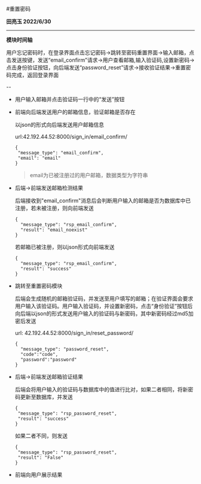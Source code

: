 #重置密码

**田亮玉 2022/6/30** 

---

**模块时间轴**

用户忘记密码时，在登录界面点击忘记密码->跳转至密码重置界面->输入邮箱，点击发送按键，发送“email_confirm”请求->用户查看邮箱,输入验证码,设置新密码->点击身份验证按钮，向后端发送“password_reset”请求->接收验证结果->重置密码完成，返回登录界面

--

* 用户输入邮箱并点击验证码一行中的“发送”按钮

* 前端向后端发送用户的邮箱信息，验证邮箱是否存在

  以json的形式向后端发送用户邮箱信息

  url:42.192.44.52:8000/sign_in/email_confirm/

  ```
  {
   "message_type": "email_confirm",
   "email": "email"
  }
  ```

  >email为已被注册过的用户邮箱，数据类型为字符串

* 后端->前端发送邮箱检测结果
  
  后端接收到"email_confirm"消息后会判断用户输入的邮箱是否为数据库中已注册，若未被注册，则向前端发送
  ```
  {
    "message_type": "rsp_email_confirm",
    "result": "email_noexist"
  }
  ```

  若邮箱已被注册，则以json形式向前端发送
  ```
  {
    "message_type": "rsp_email_confirm",
    "result": "success"
  }
  ```

* 跳转至重置密码模块
  
  后端会生成随机的邮箱验证码，并发送至用户填写的邮箱；在验证界面会要求用户输入该验证码。用户输入验证码，并设置新密码，点击“身份验证”按钮后向后端以json的形式发送用户输入的验证码与新密码，其中新密码经过md5加密后发送

  url: 42.192.44.52:8000/sign_in/reset_password/

  ```
  {
    "message_type": "password_reset",
    "code":"code",
    "password":"password"
  }
  ```

* 后端->前端发送邮箱验证结果

  后端会将用户输入的验证码与数据库中的值进行比对，如果二者相同，将新密码更新至数据库，并发送

   ```
   {
    "message_type": "rsp_password_reset",
    "result": "success"
   }
   ```

   如果二者不同，则发送


   ```
   {
    "message_type": "rsp_password_reset",
    "result": "False"
   }
   ```

* 前端向用户展示结果



